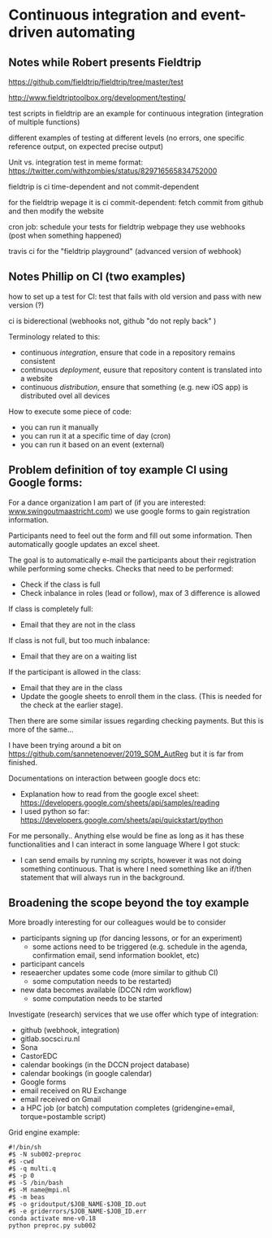 # Continuous integration and event-driven automating 

## Notes while Robert presents Fieldtrip

<https://github.com/fieldtrip/fieldtrip/tree/master/test>

<http://www.fieldtriptoolbox.org/development/testing/>

test scripts in fieldtrip are an example for continuous integration (integration of multiple functions)

different examples of testing at different levels (no errors, one specific reference output, on expected precise output)

Unit vs. integration test in meme format: <https://twitter.com/withzombies/status/829716565834752000>

fieldtrip is ci time-dependent and not commit-dependent

for the fieldtrip wepage it is ci commit-dependent: fetch commit from github and then modify the website

cron job: schedule your tests
for fieldtrip webpage they use webhooks (post when something happened)

travis ci for the "fieldtrip playground" (advanced version of webhook)

## Notes Phillip on CI (two examples)

how to set up a test for CI: test that fails with old version and pass with new version (?)

ci is biderectional (webhooks not, github "do not reply back" )

Terminology related to this:

-   continuous _integration_, ensure that code in a repository remains consistent
-   continuous _deployment_, eusure that repository content is translated into a website
-   continuous _distribution_, ensure that something (e.g. new iOS app) is distributed ovel all devices

How to execute some piece of code:

-   you can run it manually
-   you can run it at a specific time of day (cron)
-   you can run it based on an event (external)

## Problem definition of toy example CI using Google forms:

For a dance organization I am part of (if you are interested: www.swingoutmaastricht.com) we use google forms to gain registration information.

Participants need to feel out the form and fill out some information. Then automatically google updates an excel sheet.

The goal is to automatically e-mail the participants about their registration while performing some checks. Checks that need to be performed:

-   Check if the class is full
-   Check inbalance in roles (lead or follow), max of 3 difference is allowed

If class is completely full:

-   Email that they are not in the class

If class is not full, but too much inbalance:

-   Email that they are on a waiting list

If the participant is allowed in the class:

-   Email that they are in the class
-   Update the google sheets to enroll them in the class. (This is needed for the check at the earlier stage).

Then there are some similar issues regarding checking payments. But this is more of the same...

I have been trying around a bit on <https://github.com/sannetenoever/2019_SOM_AutReg> but it is far from finished.

Documentations on interaction between google docs etc:

-   Explanation how to read from the google excel sheet: <https://developers.google.com/sheets/api/samples/reading>
-   I used python so far: <https://developers.google.com/sheets/api/quickstart/python>

For me personally.. Anything else would be fine as long as it has these functionalities and I can interact in some language
Where I got stuck:

-   I can send emails by running my scripts, however it was not doing something continuous. That is where I need something like an if/then statement that will always run in the background.


## Broadening the scope beyond the toy example 

More broadly interesting for our colleagues would be to consider

-   participants signing up (for dancing lessons, or for an experiment)
    -   some actions need to be triggered (e.g. schedule in the agenda, confirmation email, send information booklet, etc)
-   participant cancels
-   reseaercher updates some code (more similar to github CI)
    -   some computation needs to be restarted)
-   new data becomes available (DCCN rdm workflow)
    -   some computation needs to be started

Investigate (research) services that we use offer which type of integration:

-   github (webhook, integration)
-   gitlab.socsci.ru.nl
-   Sona
-   CastorEDC
-   calendar bookings (in the DCCN project database)
-   calendar bookings (in google calendar)
-   Google forms
-   email received on RU Exchange
-   email received on Gmail
-   a HPC job (or batch) computation completes (gridengine=email, torque=postamble script)

Grid engine example:

    #!/bin/sh
    #$ -N sub002-preproc
    #$ -cwd
    #$ -q multi.q
    #$ -p 0
    #$ -S /bin/bash
    #$ -M name@mpi.nl
    #$ -m beas
    #$ -o gridoutput/$JOB_NAME-$JOB_ID.out
    #$ -e griderrors/$JOB_NAME-$JOB_ID.err
    conda activate mne-v0.18
    python preproc.py sub002
